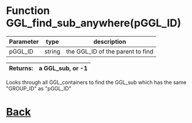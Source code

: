 # Function GGL_find_sub_anywhere(pGGL_ID)

|  Parameter    |  type   |     description        |
|--             |       --|--                      |
|   pGGL_ID      | string  | the GGL_ID of the parent to find    |

| Returns:  | a GGL_sub, or -1 |
|--         |                             --|

Looks through all GGL_containers to find the GGL_sub which has the same "GROUP_ID" as "pGGL_ID"

# [Back](https://github.com/Ced30/GML-GUI-Library-GGL-Documentation/blob/main/API/GGL_Functions.md)
